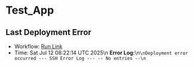 # Test_App







##  Last Deployment Error

- Workflow: [Run Link](https://github.com/Alfonza/Test_App/actions/runs/16236133444)
- Time: Sat Jul 12 08:22:14 UTC 2025\n
**Error Log:**\n```\nDeployment error occurred
--- SSH Error Log ---
-- No entries --\n```
